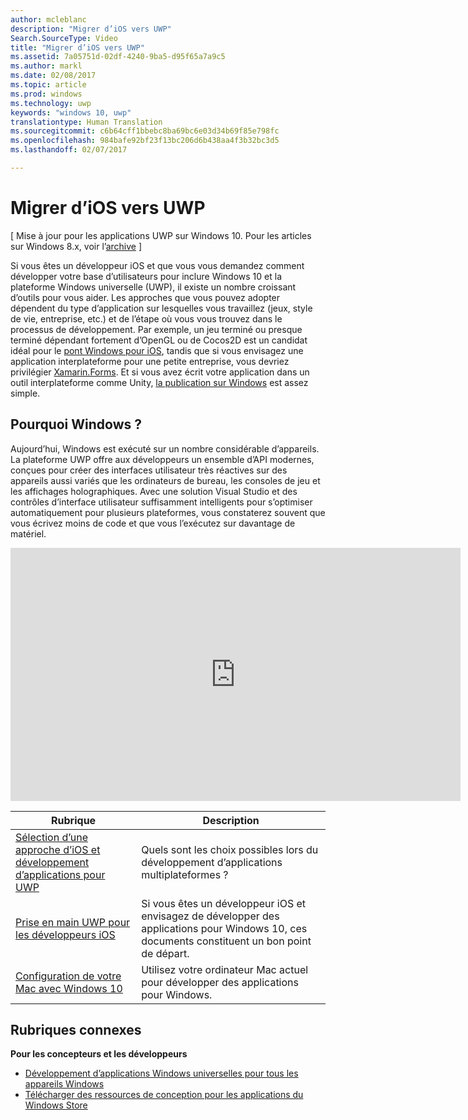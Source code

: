 ```yaml
---
author: mcleblanc
description: "Migrer d’iOS vers UWP"
Search.SourceType: Video
title: "Migrer d’iOS vers UWP"
ms.assetid: 7a05751d-02df-4240-9ba5-d95f65a7a9c5
ms.author: markl
ms.date: 02/08/2017
ms.topic: article
ms.prod: windows
ms.technology: uwp
keywords: "windows 10, uwp"
translationtype: Human Translation
ms.sourcegitcommit: c6b64cff1bbebc8ba69bc6e03d34b69f85e798fc
ms.openlocfilehash: 984bafe92bf23f13bc206d6b438aa4f3b32bc3d5
ms.lasthandoff: 02/07/2017

---
```


# <a name="move-from-ios-to-uwp"></a>Migrer d’iOS vers UWP

\[ Mise à jour pour les applications UWP sur Windows 10. Pour les articles sur Windows 8.x, voir l’[archive](http://go.microsoft.com/fwlink/p/?linkid=619132) \]


Si vous êtes un développeur iOS et que vous vous demandez comment développer votre base d’utilisateurs pour inclure Windows 10 et la plateforme Windows universelle (UWP), il existe un nombre croissant d’outils pour vous aider. Les approches que vous pouvez adopter dépendent du type d’application sur lesquelles vous travaillez (jeux, style de vie, entreprise, etc.) et de l’étape où vous vous trouvez dans le processus de développement. Par exemple, un jeu terminé ou presque terminé dépendant fortement d’OpenGL ou de Cocos2D est un candidat idéal pour le [pont Windows pour iOS](https://dev.windows.com/bridges/ios), tandis que si vous envisagez une application interplateforme pour une petite entreprise, vous devriez privilégier [Xamarin.Forms](https://www.xamarin.com/forms). Et si vous avez écrit votre application dans un outil interplateforme comme Unity, [la publication sur Windows](http://blogs.unity3d.com/2015/09/09/windows-10-universal-apps-in-unity-5-2/) est assez simple.

## <a name="why-windows"></a>Pourquoi Windows ?

Aujourd’hui, Windows est exécuté sur un nombre considérable d’appareils. La plateforme UWP offre aux développeurs un ensemble d’API modernes, conçues pour créer des interfaces utilisateur très réactives sur des appareils aussi variés que les ordinateurs de bureau, les consoles de jeu et les affichages holographiques. Avec une solution Visual Studio et des contrôles d’interface utilisateur suffisamment intelligents pour s’optimiser automatiquement pour plusieurs plateformes, vous constaterez souvent que vous écrivez moins de code et que vous l’exécutez sur davantage de matériel.

<iframe src="https://hubs-video.ssl.catalog.video.msn.com/embed/019d3337-80cf-4817-b50a-58f9463a4d27/IA?csid=ux-en-us&MsnPlayerLeadsWith=html&PlaybackMode=Inline&MsnPlayerDisplayShareBar=false&MsnPlayerDisplayInfoButton=false&iframe=true&QualityOverride=HD" width="720" height="405" allowFullScreen="true" frameBorder="0" scrolling="no">Portage de votre application Android ou iOS vers Windows et Windows Phone</iframe>



| Rubrique | Description |
|-------|-------------|
| [Sélection d’une approche d’iOS et développement d’applications pour UWP](selecting-an-approach-to-ios-and-uwp-app-development.md) | Quels sont les choix possibles lors du développement d’applications multiplateformes ? |
| [Prise en main UWP pour les développeurs iOS](getting-started-with-uwp-for-ios-developers.md) | Si vous êtes un développeur iOS et envisagez de développer des applications pour Windows 10, ces documents constituent un bon point de départ. |
| [Configuration de votre Mac avec Windows 10](setting-up-your-mac-with-windows-10.md) | Utilisez votre ordinateur Mac actuel pour développer des applications pour Windows. |

## <a name="related-topics"></a>Rubriques connexes

**Pour les concepteurs et les développeurs**
* [Développement d’applications Windows universelles pour tous les appareils Windows](http://go.microsoft.com/fwlink/p/?LinkID=397871)
* [Télécharger des ressources de conception pour les applications du Windows Store](https://msdn.microsoft.com/library/windows/apps/xaml/bg125377.aspx)
 

